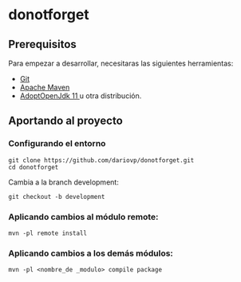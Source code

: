 # donotforget


## Prerequisitos

Para empezar a desarrollar, necesitaras las siguientes herramientas: 

* [Git](https://git-scm.com/)
* [Apache Maven](https://maven.apache.org/)
* [AdoptOpenJdk 11 ](https://adoptopenjdk.net/) u otra distribución.

## Aportando al proyecto
### Configurando el entorno

```console
git clone https://github.com/dariovp/donotforget.git
cd donotforget
```

Cambia a la branch development:

```console
git checkout -b development
```

### Aplicando cambios al módulo remote:
```console
mvn -pl remote install
```

### Aplicando cambios a los demás módulos:
```console
mvn -pl <nombre_de _modulo> compile package